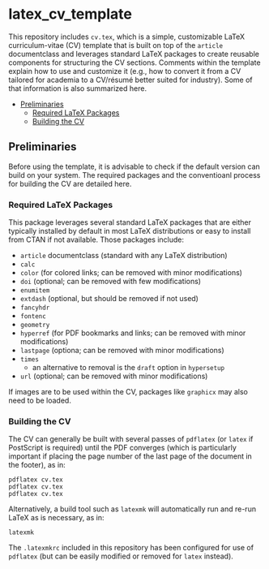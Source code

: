 # latex_cv_template

This repository includes `cv.tex`, which is a simple, customizable LaTeX curriculum-vitae (CV) template that is built on top of the `article` documentclass and leverages standard LaTeX packages to create reusable components for structuring the CV sections. Comments within the template explain how to use and customize it (e.g., how to convert it from a CV tailored for academia to a CV/résumé better suited for industry). Some of that information is also summarized here.

- [Preliminaries](#preliminaries)
  - [Required LaTeX Packages](#required-latex-packages)
  - [Building the CV](#building-the-cv)

## Preliminaries

Before using the template, it is advisable to check if the default version can build on your system. The required packages and the conventioanl process for building the CV are detailed here.

### Required LaTeX Packages

This package leverages several standard LaTeX packages that are either typically installed by default in most LaTeX distributions or easy to install from CTAN if not available. Those packages include:

- `article` documentclass (standard with any LaTeX distribution)
- `calc`
- `color` (for colored links; can be removed with minor modifications)
- `doi` (optional; can be removed with few modifications)
- `enumitem`
- `extdash` (optional, but should be removed if not used)
- `fancyhdr`
- `fontenc`
- `geometry`
- `hyperref` (for PDF bookmarks and links; can be removed with minor modifications)
- `lastpage` (optiona; can be removed with minor modifications)
- `times`
  - an alternative to removal is the `draft` option in `hypersetup`
- `url` (optional; can be removed with minor modifications)

If images are to be used within the CV, packages like `graphicx` may also need to be loaded.

### Building the CV

The CV can generally be built with several passes of `pdflatex` (or `latex` if PostScript is required) until the PDF converges (which is particularly important if placing the page number of the last page of the document in the footer), as in:

    pdflatex cv.tex
    pdflatex cv.tex
    pdflatex cv.tex

Alternatively, a build tool such as `latexmk` will automatically run and re-run LaTeX as is necessary, as in:

    latexmk

The `.latexmkrc` included in this repository has been configured for use of `pdflatex` (but can be easily modified or removed for `latex` instead).
